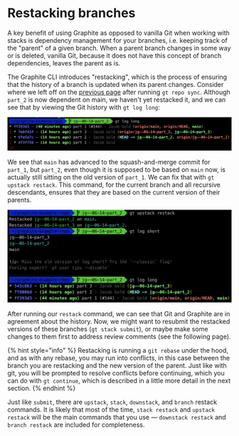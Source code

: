 # Restacking branches

A key benefit of using Graphite as opposed to vanilla Git when working with stacks is dependency management for your branches, i.e. keeping track of the "parent" of a given branch.  When a parent branch changes in some way or is deleted, vanilla Git, because it does not have this concept of branch dependencies, leaves the parent as is.

The Graphite CLI introduces "restacking", which is the process of ensuring that the history of a branch is updated when its parent changes.  Consider where we left off on the [previous page](https://docs.graphite.dev/guides/graphite-cli/syncing-and-resolving-conflicts) after running `gt repo sync`.  Although `part_2` is now dependent on main, we haven't yet restacked it, and we can see that by viewing the Git history with `gt log long`:

![log long output](<../../.gitbook/assets/image (16).png>)

We see that `main` has advanced to the squash-and-merge commit for `part_1`, but `part_2`, even though it is supposed to be based on `main` now, is actually still sitting on the old version of `part_1`.  We can fix that with `gt upstack restack`.  This command, for the current branch and all recursive descendants, ensures that they are based on the current version of their parents.

![The results of restacking](<../../.gitbook/assets/image (19).png>)

After running our `restack` command, we can see that Git and Graphite are in agreement about the history.  Now, we might want to resubmit the restacked versions of these branches (`gt stack submit`), or maybe make some changes to them first to address review comments (see the following page).

{% hint style="info" %}
Restacking is running a `git rebase` under the hood, and as with any rebase, you may run into conflicts, in this case between the branch you are restacking and the new version of the parent.  Just like with git, you will be prompted to resolve conflicts before continuing, which you can do with `gt continue`, which is described in a little more detail in the next section.
{% endhint %}

Just like `submit`, there are `upstack`, `stack`, `downstack`, and `branch` restack commands.  It is likely that most of the time, `stack restack` and `upstack restack` will be the main commands that you use — `downstack restack` and `branch restack` are included for completeness.
